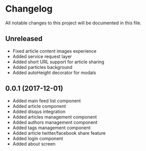 # Changelog
All notable changes to this project will be documented in this file.

## Unreleased
- Fixed article content images experience
- Added service request layer
- Added short URL support for article sharing
- Added particles background
- Added autoHeight decorator for modals

## 0.0.1 (2017-12-01)
- Added main feed list component
- Added article component
- Added disqus integration
- Added articles management component
- Added authors management component
- Added tags management component
- Added article twitter/facebook share feature
- Added login component
- Added about screen
